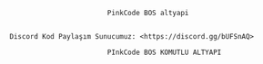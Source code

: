                             PinkCode BOS altyapi
 
 
    Discord Kod Paylaşım Sunucumuz: <https://discord.gg/bUFSnAQ>

                            PInkCode BOS KOMUTLU ALTYAPI
